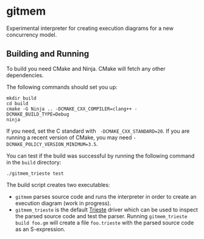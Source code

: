 # gitmem

Experimental interpreter for creating execution diagrams for a new
concurrency model.

## Building and Running

To build you need CMake and Ninja. CMake will fetch any other dependencies.

The following commands should set you up:

```
mkdir build
cd build
cmake -G Ninja .. -DCMAKE_CXX_COMPILER=clang++ -DCMAKE_BUILD_TYPE=Debug
ninja
```

If you need, set the C standard with ` -DCMAKE_CXX_STANDARD=20`.
If you are running a recent version of CMake, you may need
`-DCMAKE_POLICY_VERSION_MINIMUM=3.5`.

You can test if the build was successful by running the following
command in the `build` directory:

```
./gitmem_trieste test
```

The build script creates two executables:

- `gitmem` parses source code and runs the interpreter in order to
  create an execution diagram (work in progress).
- `gitmem_trieste` is the default
  [Trieste](https://github.com/microsoft/Trieste) driver which can
  be used to inspect the parsed source code and test the parser.
  Running `gitmem_trieste build foo.gm` will create a file
  `foo.trieste` with the parsed source code as an S-expression.
